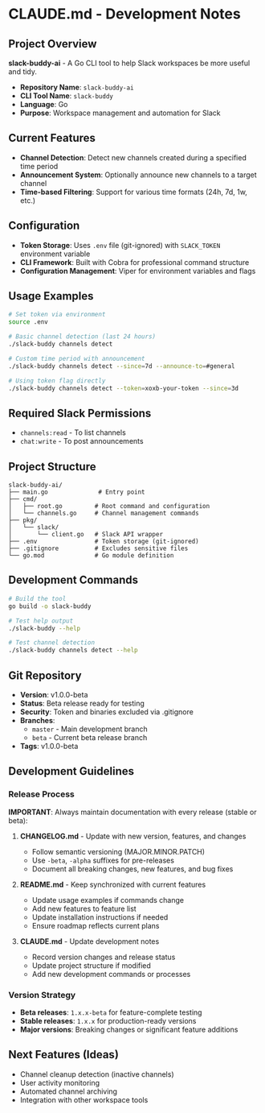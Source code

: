 # CLAUDE.md - Development Notes

## Project Overview
**slack-buddy-ai** - A Go CLI tool to help Slack workspaces be more useful and tidy.

- **Repository Name**: `slack-buddy-ai`
- **CLI Tool Name**: `slack-buddy`
- **Language**: Go
- **Purpose**: Workspace management and automation for Slack

## Current Features
- **Channel Detection**: Detect new channels created during a specified time period
- **Announcement System**: Optionally announce new channels to a target channel
- **Time-based Filtering**: Support for various time formats (24h, 7d, 1w, etc.)

## Configuration
- **Token Storage**: Uses `.env` file (git-ignored) with `SLACK_TOKEN` environment variable
- **CLI Framework**: Built with Cobra for professional command structure
- **Configuration Management**: Viper for environment variables and flags

## Usage Examples
```bash
# Set token via environment
source .env

# Basic channel detection (last 24 hours)
./slack-buddy channels detect

# Custom time period with announcement
./slack-buddy channels detect --since=7d --announce-to=#general

# Using token flag directly
./slack-buddy channels detect --token=xoxb-your-token --since=3d
```

## Required Slack Permissions
- `channels:read` - To list channels
- `chat:write` - To post announcements

## Project Structure
```
slack-buddy-ai/
├── main.go              # Entry point
├── cmd/
│   ├── root.go         # Root command and configuration
│   └── channels.go     # Channel management commands
├── pkg/
│   └── slack/
│       └── client.go   # Slack API wrapper
├── .env                # Token storage (git-ignored)
├── .gitignore          # Excludes sensitive files
└── go.mod              # Go module definition
```

## Development Commands
```bash
# Build the tool
go build -o slack-buddy

# Test help output
./slack-buddy --help

# Test channel detection
./slack-buddy channels detect --help
```

## Git Repository
- **Version**: v1.0.0-beta
- **Status**: Beta release ready for testing
- **Security**: Token and binaries excluded via .gitignore
- **Branches**: 
  - `master` - Main development branch
  - `beta` - Current beta release branch
- **Tags**: v1.0.0-beta

## Development Guidelines

### Release Process
**IMPORTANT**: Always maintain documentation with every release (stable or beta):

1. **CHANGELOG.md** - Update with new version, features, and changes
   - Follow semantic versioning (MAJOR.MINOR.PATCH)
   - Use `-beta`, `-alpha` suffixes for pre-releases
   - Document all breaking changes, new features, and bug fixes

2. **README.md** - Keep synchronized with current features
   - Update usage examples if commands change
   - Add new features to feature list
   - Update installation instructions if needed
   - Ensure roadmap reflects current plans

3. **CLAUDE.md** - Update development notes
   - Record version changes and release status
   - Update project structure if modified
   - Add new development commands or processes

### Version Strategy
- **Beta releases**: `1.x.x-beta` for feature-complete testing
- **Stable releases**: `1.x.x` for production-ready versions
- **Major versions**: Breaking changes or significant feature additions

## Next Features (Ideas)
- Channel cleanup detection (inactive channels)
- User activity monitoring
- Automated channel archiving
- Integration with other workspace tools